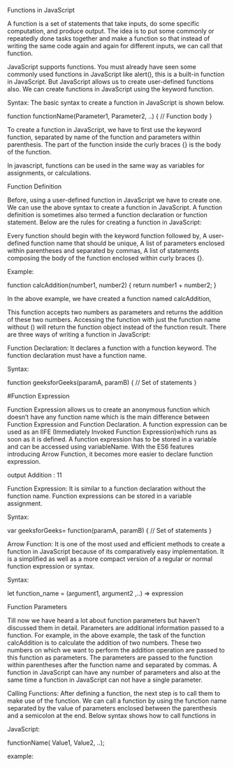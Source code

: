 Functions in JavaScript

A function is a set of statements that take inputs, do some specific computation, and produce output. The idea is to put some commonly or repeatedly done tasks together and make a function so that instead of writing the same code again and again for different inputs, we can call that function. 

JavaScript supports functions. You must already have seen some commonly used functions in JavaScript like alert(), this is a built-in function in JavaScript. But JavaScript allows us to create user-defined functions also. We can create functions in JavaScript using the keyword function. 

Syntax: The basic syntax to create a function in JavaScript is shown below.

function functionName(Parameter1, Parameter2, ..)
{
    // Function body
}

To create a function in JavaScript, we have to first use the keyword function, separated by name of the function and parameters within parenthesis. The part of the function inside the curly braces {} is the body of the function.

In javascript, functions can be used in the same way as variables for assignments, or calculations.

Function Definition

Before, using a user-defined function in JavaScript we have to create one. We can use the above syntax to create a function in JavaScript. A function definition is sometimes also termed a function declaration or function statement. Below are the rules for creating a function in JavaScript:

Every function should begin with the keyword function followed by,
A user-defined function name that should be unique,
A list of parameters enclosed within parentheses and separated by commas,
A list of statements composing the body of the function enclosed within curly braces {}.


Example:

function calcAddition(number1, number2)
{
	return number1 + number2;
}

In the above example, we have created a function named calcAddition, 

This function accepts two numbers as parameters and returns the addition of these two numbers.
Accessing the function with just the function name without () will return the function object instead of the function result.
There are three ways of writing a function in JavaScript:

Function Declaration: It declares a function with a function keyword. The function declaration must have a function name.

Syntax:

function geeksforGeeks(paramA, paramB) {
    // Set of statements
}

#Function Expression

Function Expression  allows us to create an anonymous function which doesn’t have any function name which is the main difference between Function Expression and Function Declaration. A function expression can be used as an IIFE (Immediately Invoked Function Expression)which runs as soon as it is defined. A function expression has to be stored in a variable and can be accessed using variableName.  With the ES6 features introducing Arrow Function, it becomes more easier to declare function expression.

<script>
	function callAdd(x, y){
		let z = x + y;
		return z;
	}
	console.log("Addition : " + callAdd(7, 4));
</script>

output
Addition : 11

Function Expression: It is similar to a function declaration without the function name. Function expressions can be stored in a variable assignment. 

Syntax:

var geeksforGeeks= function(paramA, paramB) {
    // Set of statements
}

Arrow Function: It is one of the most used and efficient methods to create a function in JavaScript because of its comparatively easy implementation. It is a simplified as well as a more compact version of a regular or normal function expression or syntax.

Syntax:

let function_name = (argument1, argument2 ,..) => expression

Function Parameters

Till now we have heard a lot about function parameters but haven’t discussed them in detail. Parameters are additional information passed to a function. For example, in the above example, the task of the function calcAddition is to calculate the addition of two numbers. These two numbers on which we want to perform the addition operation are passed to this function as parameters. The parameters are passed to the function within parentheses after the function name and separated by commas. A function in JavaScript can have any number of parameters and also at the same time a function in JavaScript can not have a single parameter. 

Calling Functions: After defining a function, the next step is to call them to make use of the function. We can call a function by using the function name separated by the value of parameters enclosed between the parenthesis and a semicolon at the end. Below syntax shows how to call functions in

JavaScript:

functionName( Value1, Value2, ..);

example:

